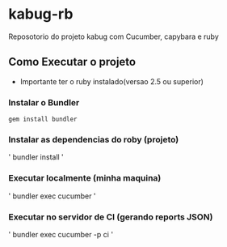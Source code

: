 # kabug-rb
Reposotorio do projeto kabug com Cucumber, capybara e ruby

## Como Executar o projeto

* Importante ter o ruby instalado(versao 2.5 ou superior)

### Instalar o Bundler
`
 gem install bundler
`
 
 ### Instalar as dependencias do roby (projeto)
'
 bundler install
'
 ### Executar localmente (minha maquina)
'
 bundler exec cucumber
'
 
 ### Executar no servidor de CI (gerando reports JSON)
'
 bundler exec cucumber -p ci
'
